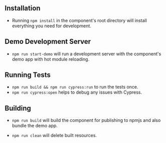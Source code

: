 ## Installation

- Running `npm install` in the component's root directory will install everything you need for development.

## Demo Development Server

- `npm run start-demo` will run a development server with the component's demo app with hot module reloading.

## Running Tests

- `npm run build && npm run cypress:run` to run the tests once.
- `npm run cypress:open` helps to debug any issues with Cypress.

## Building

- `npm run build` will build the component for publishing to npmjs and also bundle the demo app.

- `npm run clean` will delete built resources.
